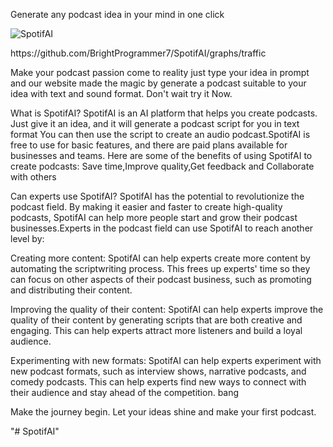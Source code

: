 Generate any podcast idea in your mind in one click
<p align="left"> <img src="https://komarev.com/ghpvc/?username=brightprogrammer7/?reponame=SpotifAI&label=Repository%20views&color=0e75b6&style=flat" alt="SpotifAI" /> </p>
https://github.com/BrightProgrammer7/SpotifAI/graphs/traffic

Make your podcast passion come to reality just type your idea in prompt and our website made the magic by generate a podcast suitable to your idea with text and sound format. Don't wait try it Now.

What is SpotifAI?
SpotifAI is an AI platform that helps you create podcasts. Just give it an idea, and it will generate a podcast script for you in text format You can then use the script to create an audio podcast.SpotifAI is free to use for basic features, and there are paid plans available for businesses and teams. Here are some of the benefits of using SpotifAI to create podcasts: Save time,Improve quality,Get feedback and Collaborate with others

Can experts use SpotifAI?
SpotifAI has the potential to revolutionize the podcast field. By making it easier and faster to create high-quality podcasts, SpotifAI can help more people start and grow their podcast businesses.Experts in the podcast field can use SpotifAI to reach another level by:

Creating more content: SpotifAI can help experts create more content by automating the scriptwriting process. This frees up experts' time so they can focus on other aspects of their podcast business, such as promoting and distributing their content.

Improving the quality of their content: SpotifAI can help experts improve the quality of their content by generating scripts that are both creative and engaging. This can help experts attract more listeners and build a loyal audience.

Experimenting with new formats: SpotifAI can help experts experiment with new podcast formats, such as interview shows, narrative podcasts, and comedy podcasts. This can help experts find new ways to connect with their audience and stay ahead of the competition.
bang

Make the journey begin. Let your ideas shine and make your first podcast.

"# SpotifAI" 
